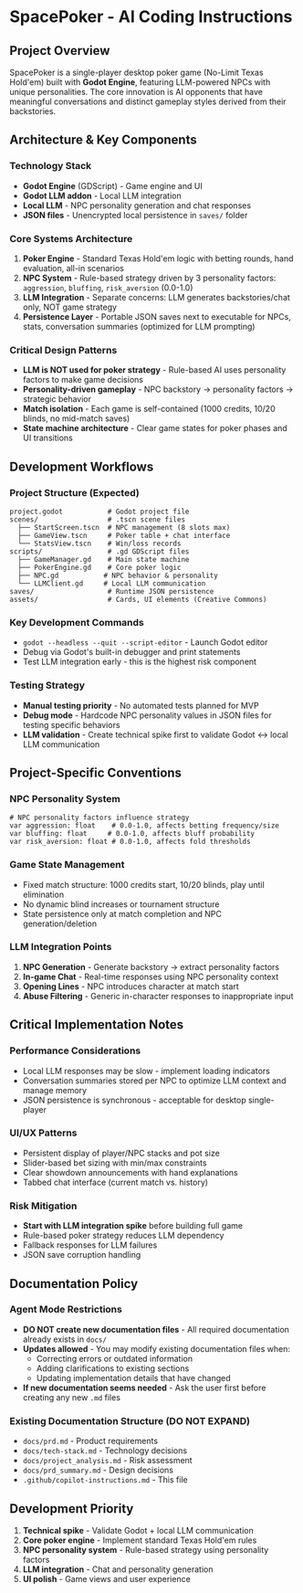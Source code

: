# SpacePoker - AI Coding Instructions

## Project Overview
SpacePoker is a single-player desktop poker game (No-Limit Texas Hold'em) built with **Godot Engine**, featuring LLM-powered NPCs with unique personalities. The core innovation is AI opponents that have meaningful conversations and distinct gameplay styles derived from their backstories.

## Architecture & Key Components

### Technology Stack
- **Godot Engine** (GDScript) - Game engine and UI
- **Godot LLM addon** - Local LLM integration 
- **Local LLM** - NPC personality generation and chat responses
- **JSON files** - Unencrypted local persistence in `saves/` folder

### Core Systems Architecture
1. **Poker Engine** - Standard Texas Hold'em logic with betting rounds, hand evaluation, all-in scenarios
2. **NPC System** - Rule-based strategy driven by 3 personality factors: `aggression`, `bluffing`, `risk_aversion` (0.0-1.0)
3. **LLM Integration** - Separate concerns: LLM generates backstories/chat only, NOT game strategy
4. **Persistence Layer** - Portable JSON saves next to executable for NPCs, stats, conversation summaries (optimized for LLM prompting)

### Critical Design Patterns
- **LLM is NOT used for poker strategy** - Rule-based AI uses personality factors to make game decisions
- **Personality-driven gameplay** - NPC backstory → personality factors → strategic behavior
- **Match isolation** - Each game is self-contained (1000 credits, 10/20 blinds, no mid-match saves)
- **State machine architecture** - Clear game states for poker phases and UI transitions

## Development Workflows

### Project Structure (Expected)
```
project.godot           # Godot project file
scenes/                 # .tscn scene files
  ├── StartScreen.tscn  # NPC management (8 slots max)
  ├── GameView.tscn     # Poker table + chat interface  
  └── StatsView.tscn    # Win/loss records
scripts/                # .gd GDScript files
  ├── GameManager.gd    # Main state machine
  ├── PokerEngine.gd    # Core poker logic
  ├── NPC.gd           # NPC behavior & personality
  └── LLMClient.gd     # Local LLM communication
saves/                  # Runtime JSON persistence
assets/                 # Cards, UI elements (Creative Commons)
```

### Key Development Commands
- `godot --headless --quit --script-editor` - Launch Godot editor
- Debug via Godot's built-in debugger and print statements
- Test LLM integration early - this is the highest risk component

### Testing Strategy
- **Manual testing priority** - No automated tests planned for MVP
- **Debug mode** - Hardcode NPC personality values in JSON files for testing specific behaviors
- **LLM validation** - Create technical spike first to validate Godot ↔ local LLM communication

## Project-Specific Conventions

### NPC Personality System
```gdscript
# NPC personality factors influence strategy
var aggression: float    # 0.0-1.0, affects betting frequency/size
var bluffing: float     # 0.0-1.0, affects bluff probability  
var risk_aversion: float # 0.0-1.0, affects fold thresholds
```

### Game State Management
- Fixed match structure: 1000 credits start, 10/20 blinds, play until elimination
- No dynamic blind increases or tournament structure
- State persistence only at match completion and NPC generation/deletion

### LLM Integration Points
1. **NPC Generation** - Generate backstory → extract personality factors
2. **In-game Chat** - Real-time responses using NPC personality context
3. **Opening Lines** - NPC introduces character at match start
4. **Abuse Filtering** - Generic in-character responses to inappropriate input

## Critical Implementation Notes

### Performance Considerations
- Local LLM responses may be slow - implement loading indicators
- Conversation summaries stored per NPC to optimize LLM context and manage memory
- JSON persistence is synchronous - acceptable for desktop single-player

### UI/UX Patterns
- Persistent display of player/NPC stacks and pot size
- Slider-based bet sizing with min/max constraints
- Clear showdown announcements with hand explanations
- Tabbed chat interface (current match vs. history)

### Risk Mitigation
- **Start with LLM integration spike** before building full game
- Rule-based poker strategy reduces LLM dependency
- Fallback responses for LLM failures
- JSON save corruption handling

## Documentation Policy

### Agent Mode Restrictions
- **DO NOT create new documentation files** - All required documentation already exists in `docs/`
- **Updates allowed** - You may modify existing documentation files when:
  - Correcting errors or outdated information
  - Adding clarifications to existing sections
  - Updating implementation details that have changed
- **If new documentation seems needed** - Ask the user first before creating any new `.md` files

### Existing Documentation Structure (DO NOT EXPAND)
- `docs/prd.md` - Product requirements
- `docs/tech-stack.md` - Technology decisions  
- `docs/project_analysis.md` - Risk assessment
- `docs/prd_summary.md` - Design decisions
- `.github/copilot-instructions.md` - This file

## Development Priority
1. **Technical spike** - Validate Godot + local LLM communication
2. **Core poker engine** - Implement standard Texas Hold'em rules
3. **NPC personality system** - Rule-based strategy using personality factors
4. **LLM integration** - Chat and personality generation
5. **UI polish** - Game views and user experience